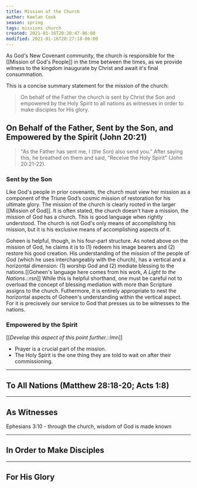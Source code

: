 ```yaml
---
title: Mission of the Church
author: Keelan Cook
season: spring
tags: missions church
created: 2021-01-16T20:20:47-06:00
modified: 2021-01-16T20:27:18-06:00
---
```

As God's New Covenant community, the church is responsible for the [[Mission of God's People]] in the time between the times, as we provide witness to the kingdom inaugurate by Christ and await it's final consummation.

This is a concise summary statement for the mission of the church:

>On behalf of the Father the church is sent by Christ the Son and empowered by the Holy Spirit to all nations as witnesses in order to make disciples for His glory.

## On Behalf of the Father, Sent by the Son, and Empowered by the Spirit (John 20:21)
>"As the Father has sent me, I (the Son) also send you.” After saying this, he breathed on them and said, “Receive the Holy Spirit" (John 20:21-22).

### Sent by the Son
Like God's people in prior covenants, the church must view her mission as a component of the Triune God’s cosmic mission of restoration for his ultimate glory. The mission of the church is clearly rooted in the larger [[Mission of God]]. It is often stated, the church doesn't have a mission, the mission of God has a church. This is good language when rightly understood. The church is not God's only means of accomplishing his mission, but it is his exclusive means of accomplishing aspects of it.

Goheen is helpful, though, in his four-part structure. As noted above on the mission of God, he claims it is to (1) redeem his image bearers and (2) restore his good creation. His understanding of the mission of the people of God (which he uses interchangeably with the church), has a vertical and a horizontal dimension: (1) worship God and (2) mediate blessing to the nations.[[Goheen's language here comes from his work, *A Light to the Nations*.::rsn]] While this is helpful shorthand, one must be careful not to overload the concept of blessing mediation with more than Scripture assigns to the church. Futhermore, it is entirely appropriate to nest the horizontal aspects of Goheen's understanding within the vertical aspect. For it is precisvely our service to God that presses us to be witnesses to the nations.

### Empowered by the Spirit
[[*Develop this aspect of this point further.*::lmn]]
* Prayer is a crucial part of the mission.
* The Holy Spirit is the one thing they are told to wait on after their commissioning.

---

## To All Nations (Matthew 28:18-20; Acts 1:8)


---

## As Witnesses

Ephesians 3:10 - through the church, wisdom of God is made known

---

## In Order to Make Disciples


---

## For His Glory